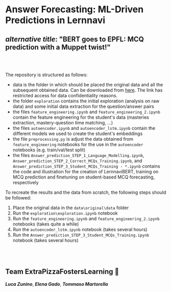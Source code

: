 # Answer Forecasting: ML-Driven Predictions in Lernnavi
## *alternative title*: "BERT goes to EPFL: MCQ prediction with a Muppet twist!"

<br/>
<br/>

The repository is structured as follows:
- data is the folder in which should be placed the original data and all the subsequent obtained data. Can be downloaded from [here](https://drive.google.com/drive/folders/14PoILQG5sK7tSWMJtBfNUH_3UkXzR_dD?usp=sharing). The link has restricted access for data confidentiality reasons.
- the folder `exploration` contains the initial exploration (analysis on raw data) and some initial data extraction for the question/answer pairs
- the files `feature_engineering.ipynb` and `feature_engineering_2.ipynb` contain the feature engineering for the student's data (masteries extraction, mastery-question time matching, ...)
- the files `autoencoder.ipynb` and `autoencoder_lstm.ipynb` contain the different models we used to create the student's embeddings
- the file `preprocessing.py` is adjust the data obtained from `feature_engineering` notebooks for the use in the `autoencoder` notebooks (e.g. train/val/test split)
- the files `Answer_prediction_STEP_1_Language_Modelling.ipynb`, `Answer_prediction_STEP_2_Correct_MCQs_Training.ipynb`, and `Answer_prediction_STEP_3_Student_MCQs_Training - *.ipynb` contains the code and illustration for the creation of LernnaviBERT, training on MCQ prediction and finetuning on student-based MCQ forecasting, respectively

To recreate the results and the data from scratch, the following steps should be followed:
1. Place the original data in the `data\original\data` folder
2. Run the `exploration\exploration.ipynb` notebook
3. Run the `feature_engineering.ipynb` and `feature_engineering_2.ipynb` notebooks (takes quite a while)
4. Run the `autoencoder_lstm.ipynb` notebook (takes several hours)
5. Run the `Answer_prediction_STEP_3_Student_MCQs_Training.ipynb` notebook (takes several hours)

<br/>
<br/>

## **Team ExtraPizzaFostersLearning 🍕** 
***Luca Zunino***, ***Elena Gado***, ***Tommaso Martorella***